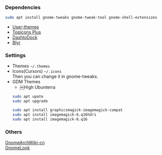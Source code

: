 ### Dependencies
```bash
sudo apt install gnome-tweaks gnome-tweak-tool gnome-shell-extensions
```
- [User-themes](https://extensions.gnome.org/extension/19/user-themes/)
- [Topicons Plus](https://extensions.gnome.org/extension/495/topicons/)
- [DashtoDock](https://extensions.gnome.org/extension/307/dash-to-dock/)
- [Blyr](https://extensions.gnome.org/extension/1251/blyr/)

### Settings
- Themes
  `~/.themes`
- Icons(Cursors)
  `~/.icons`  
Then you can change it in gnome-tweaks.
- GDM Themes
  - ￼High Ubunterra
  ```bash
  sudo apt upate
  sudo apt upgrade
  
  sudo apt install graphicsmagick-imagemagick-compat
  sudo apt install imagemagick-6.q16hdri
  sudo apt install imagemagick-6.q16
  ```

### Others
[GnomeArchWiki-cn](https://wiki.archlinux.org/index.php/GNOME_(%E7%AE%80%E4%BD%93%E4%B8%AD%E6%96%87)#%E9%AB%98%E7%BA%A7%E8%AE%BE%E7%BD%AE)    
[GnomeLook](https://www.gnome-look.org/browse/cat/)
